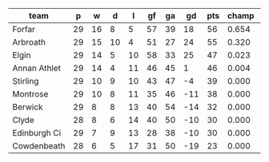 |     team     | p  | w  | d  | l  | gf | ga | gd  | pts | champ | top2  | top3  | top4  |  5-7  | bot4  | bot3  | bot2  |
|--------------|----|----|----|----|----|----|-----|-----|-------|-------|-------|-------|-------|-------|-------|-------|
| Forfar       | 29 | 16 |  8 |  5 | 57 | 39 |  18 |  56 | 0.654 | 0.951 | 0.995 | 1.000 | 0.000 | 0.000 | 0.000 | 0.000|
| Arbroath     | 29 | 15 | 10 |  4 | 51 | 27 |  24 |  55 | 0.320 | 0.831 | 0.978 | 1.000 | 0.000 | 0.000 | 0.000 | 0.000|
| Elgin        | 29 | 14 |  5 | 10 | 58 | 33 |  25 |  47 | 0.023 | 0.183 | 0.767 | 0.989 | 0.011 | 0.000 | 0.000 | 0.000|
| Annan Athlet | 29 | 14 |  4 | 11 | 46 | 45 |   1 |  46 | 0.004 | 0.035 | 0.254 | 0.936 | 0.064 | 0.000 | 0.000 | 0.000|
| Stirling     | 29 | 10 |  9 | 10 | 43 | 47 |  -4 |  39 | 0.000 | 0.000 | 0.005 | 0.057 | 0.915 | 0.116 | 0.028 | 0.005|
| Montrose     | 29 | 10 |  8 | 11 | 35 | 46 | -11 |  38 | 0.000 | 0.000 | 0.001 | 0.016 | 0.877 | 0.315 | 0.108 | 0.022|
| Berwick      | 29 |  8 |  8 | 13 | 40 | 54 | -14 |  32 | 0.000 | 0.000 | 0.000 | 0.000 | 0.294 | 0.906 | 0.706 | 0.390|
| Clyde        | 28 |  8 |  6 | 14 | 40 | 50 | -10 |  30 | 0.000 | 0.000 | 0.000 | 0.002 | 0.603 | 0.733 | 0.394 | 0.153|
| Edinburgh Ci | 29 |  7 |  9 | 13 | 28 | 38 | -10 |  30 | 0.000 | 0.000 | 0.000 | 0.000 | 0.230 | 0.931 | 0.770 | 0.457|
| Cowdenbeath  | 28 |  6 |  5 | 17 | 31 | 50 | -19 |  23 | 0.000 | 0.000 | 0.000 | 0.000 | 0.007 | 0.999 | 0.993 | 0.972|
